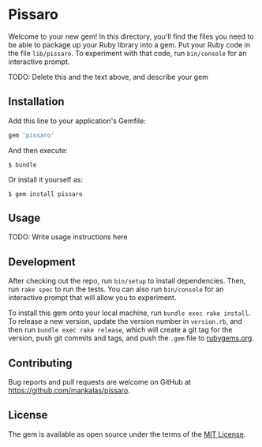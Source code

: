 # Pissaro

Welcome to your new gem! In this directory, you'll find the files you need to be able to package up your Ruby library into a gem. Put your Ruby code in the file `lib/pissaro`. To experiment with that code, run `bin/console` for an interactive prompt.

TODO: Delete this and the text above, and describe your gem

## Installation

Add this line to your application's Gemfile:

```ruby
gem 'pissaro'
```

And then execute:

    $ bundle

Or install it yourself as:

    $ gem install pissaro

## Usage

TODO: Write usage instructions here

## Development

After checking out the repo, run `bin/setup` to install dependencies. Then, run `rake spec` to run the tests. You can also run `bin/console` for an interactive prompt that will allow you to experiment.

To install this gem onto your local machine, run `bundle exec rake install`. To release a new version, update the version number in `version.rb`, and then run `bundle exec rake release`, which will create a git tag for the version, push git commits and tags, and push the `.gem` file to [rubygems.org](https://rubygems.org).

## Contributing

Bug reports and pull requests are welcome on GitHub at https://github.com/mankalas/pissaro.

## License

The gem is available as open source under the terms of the [MIT License](https://opensource.org/licenses/MIT).
